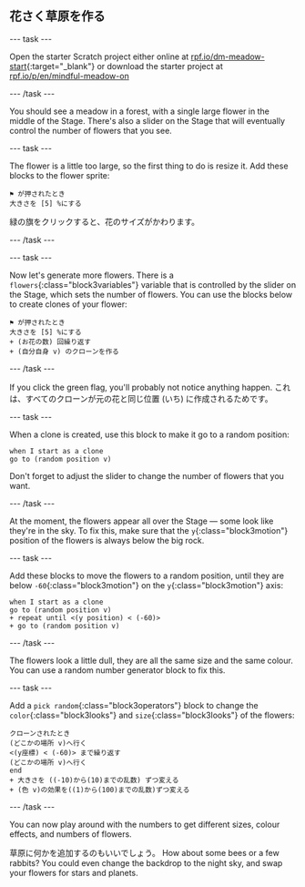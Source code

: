 ## 花さく草原を作る

--- task ---

Open the starter Scratch project either online at [rpf.io/dm-meadow-start](https://rpf.io/dm-meadow-start){:target="_blank"} or download the starter project at [rpf.io/p/en/mindful-meadow-on](https://rpf.io/p/en/mindful-meadow-go)

--- /task ---

You should see a meadow in a forest, with a single large flower in the middle of the Stage. There's also a slider on the Stage that will eventually control the number of flowers that you see.

--- task ---

The flower is a little too large, so the first thing to do is resize it. Add these blocks to the flower sprite:

```blocks3
⚑ が押されたとき
大きさを [5] %にする
```

緑の旗をクリックすると、花のサイズがかわります。

--- /task ---

--- task ---

Now let's generate more flowers. There is a `flowers`{:class="block3variables"} variable that is controlled by the slider on the Stage, which sets the number of flowers. You can use the blocks below to create clones of your flower:

```blocks3
⚑ が押されたとき
大きさを [5] %にする
+ (お花の数) 回繰り返す
+ (自分自身 v) のクローンを作る
```

--- /task ---

If you click the green flag, you'll probably not notice anything happen. これは、すべてのクローンが元の花と同じ位置 (いち) に作成されるためです。

--- task ---

When a clone is created, use this block to make it go to a random position:

```blocks3
when I start as a clone
go to (random position v)
```

Don't forget to adjust the slider to change the number of flowers that you want.

--- /task ---

At the moment, the flowers appear all over the Stage — some look like they're in the sky. To fix this, make sure that the `y`{:class="block3motion"} position of the flowers is always below the big rock.

--- task ---

Add these blocks to move the flowers to a random position, until they are below `-60`{:class="block3motion"} on the `y`{:class="block3motion"} axis:

```blocks3
when I start as a clone
go to (random position v)
+ repeat until <(y position) < (-60)>
+ go to (random position v)
```

--- /task ---

The flowers look a little dull, they are all the same size and the same colour. You can use a random number generator block to fix this.

--- task ---

Add a `pick random`{:class="block3operators"} block to change the `color`{:class="block3looks"} and `size`{:class="block3looks"} of the flowers:

```blocks3
クローンされたとき
(どこかの場所 v)へ行く
<(y座標) < (-60)> まで繰り返す
(どこかの場所 v)へ行く
end
+ 大きさを ((-10)から(10)までの乱数) ずつ変える
+ (色 v)の効果を((1)から(100)までの乱数)ずつ変える      
```

--- /task ---

You can now play around with the numbers to get different sizes, colour effects, and numbers of flowers.

草原に何かを追加するのもいいでしょう。 How about some bees or a few rabbits? You could even change the backdrop to the night sky, and swap your flowers for stars and planets.





